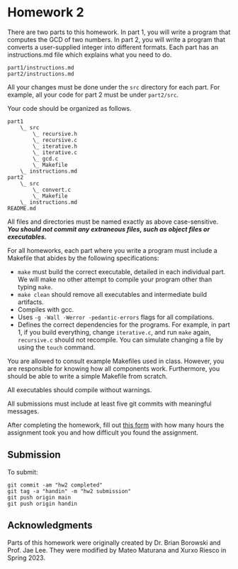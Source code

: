 # Homework 2

There are two parts to this homework. In part 1, you will write a program that computes the GCD of two numbers.
In part 2, you will write a program that converts a user-supplied integer into different formats. Each part has an instructions.md file which explains what you need to do.

    part1/instructions.md
    part2/instructions.md

All your changes must be done under the `src` directory for each part. For example, all your code for part 2 must be under `part2/src`.

Your code should be organized as follows.

    part1
        \_ src
            \_ recursive.h
            \_ recursive.c
            \_ iterative.h
            \_ iterative.c
            \_ gcd.c
            \_ Makefile
        \_ instructions.md
    part2
        \_ src
            \_ convert.c
            \_ Makefile
        \_ instructions.md
    README.md

All files and directories must be named exactly as above case-sensitive. ***You should not commit any extraneous files, such as object files or executables.***

For all homeworks, each part where you write a program must include a Makefile that abides by the following specifications:

- `make` must build the correct executable, detailed in each individual part. We will make no other attempt to compile your program other than typing `make`.
- `make clean` should remove all executables and intermediate build artifacts.
- Compiles with gcc.
- Uses `-g -Wall -Werror -pedantic-errors` flags for all compilations.
- Defines the correct dependencies for the programs. For example, in part 1, if you build everything, change `iterative.c`, and run `make` again, `recursive.c` should not recompile. You can simulate changing a file by using the `touch` command.

You are allowed to consult example Makefiles used in class. However, you are responsible for knowing how all components work. Furthermore, you should be able to write a simple Makefile from scratch.

All executables should compile without warnings.

All submissions must include at least five git commits with meaningful messages.

After completing the homework, fill out [this form](https://forms.gle/GqvYT5s6MRboMJuT8) with how many hours the assignment took you and how difficult you found the assignment.

## Submission

To submit:

    git commit -am "hw2 completed"
    git tag -a "handin" -m "hw2 submission"
    git push origin main
    git push origin handin

## Acknowledgments

Parts of this homework were originally created by Dr. Brian Borowski and Prof. Jae Lee. They were modified by Mateo Maturana and Xurxo Riesco in Spring 2023.

